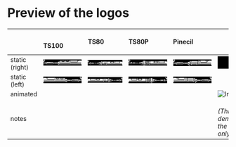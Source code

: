 # Preview of the logos

||&emsp;&emsp;&emsp;TS100&emsp;&emsp;&emsp;|&emsp;&emsp;&emsp;TS80&emsp;&emsp;&emsp;&nbsp;|&emsp;&emsp;&emsp;TS80P&emsp;&emsp;&emsp;&nbsp;|&emsp;&emsp;&emsp;Pinecil&emsp;&emsp;&emsp;&nbsp;|&emsp;&emsp;&emsp;IronOS&emsp;&emsp;&emsp;&nbsp;
-|-|-|-|-|-
static<br>(right)|<img src="/Bootup Logo/Logos/TS100.png" alt="TS100" width="200%">|<img src="/Bootup Logo/Logos/TS80.png" alt="TS80" width="100%">|<img src="/Bootup Logo/Logos/TS80P.png" alt="TS80P" width="100%">|<img src="/Bootup Logo/Logos/Pinecil.png" alt="Pinecil" width="100%">|<img src="/Bootup Logo/Logos/IronOS.png" alt="IronOS" width="100%">
static<br>(left)|<img src="/Bootup Logo/Logos/TS100_L.png" alt="TS100_L" width="200%">|<img src="/Bootup Logo/Logos/TS80_L.png" alt="TS80_L" width="100%">|<img src="/Bootup Logo/Logos/TS80P_L.png" alt="TS80P_L" width="100%">|<img src="/Bootup Logo/Logos/Pinecil_L.png" alt="Pinecil_L" width="100%">|&emsp;&emsp;same as &uArr;
animated|||||<img src="https://user-images.githubusercontent.com/53649486/149382657-f04ee16f-16f9-4ac8-936c-0124eac59bbb.gif" alt="IronOS" width="100%">
notes|||||&emsp;&emsp;&ensp;^^^^^^^^<br>*(This loops just for<br>demonstration&nbsp;purposes,<br>the real thing<br>only plays once.)*
